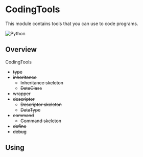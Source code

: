 # CodingTools
This module contains tools that you can use to code programs.

<img src="https://qiita-user-contents.imgix.net/https%3A%2F%2Fimg.shields.io%2Fbadge%2F-Python-F2C63C.svg%3Flogo%3Dpython%26style%3Dfor-the-badge?ixlib=rb-4.0.0&auto=format&gif-q=60&q=75&s=c17144ccc12f9c19e9dbba2eec5c7980" alt="Python">

## Overview
CodingTools
- ~~type~~
- ~~inheritance~~
  - ~~Inheritance skeleton~~
  - ~~DataClass~~
- ~~wrapper~~
- ~~descriptor~~
  - ~~Descriptor skeleton~~
  - ~~DataType~~
- ~~command~~
  - ~~Command skeleton~~
- ~~define~~
- ~~debug~~


## Using
